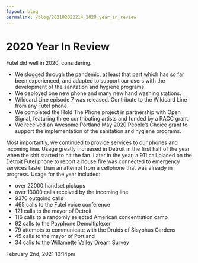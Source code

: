 ```yaml
---
layout: blog
permalink: /blog/202102022214_2020_year_in_review
---
```


# 2020 Year In Review

Futel did well in 2020, considering.



<ul>
<li>We slogged through the pandemic, at least that part which has so far been experienced, and adapted to support our users with the development of the sanitation and hygiene programs.</li>
<li>We deployed one new phone and many new hand washing stations.</li>
<li>Wildcard Line episode 7 was released. Contribute to the Wildcard Line from any Futel phone.</li>
<li>We completed the Hold The Phone project in partnership with Open Signal, featuring three contributing artists and funded by a RACC grant.</li>
<li>We received an Awesome Portland May 2020 People’s Choice grant to support the implementation of the sanitation and hygiene programs.</li>
</ul>

Most importantly, we continued to provide services to our phones and incoming line. Usage greatly increased in Detroit in the first half of the year when the shit started to hit the fan. Later in the year, a 911 call placed on the Detroit Futel phone to report a house fire was connected to emergency services faster than an attempt from a cellphone that was already in progress. Usage for the year included:



<ul>
<li>over 22000 handset pickups</li>
<li>over 13000 calls received by the incoming line</li>
<li>9370 outgoing calls</li>
<li>465 calls to the Futel voice conference</li>
<li>121 calls to the mayor of Detroit</li>
<li>116 calls to a randomly selected American concentration camp</li>
<li>92 calls to the Payphone Demultiplexer</li>
<li>79 attempts to communicate with the Druids of Sisyphus Gardens</li>
<li>45 calls to the mayor of Portland</li>
<li>34 calls to the Willamette Valley Dream Survey</li>
</ul>

<div id="footer">
<span id="timestamp"> February 2nd, 2021 10:14pm </span>
</div>
